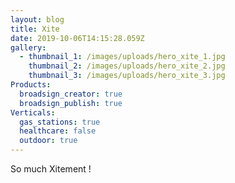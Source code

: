 ```yaml
---
layout: blog
title: Xite
date: 2019-10-06T14:15:28.059Z
gallery:
  - thumbnail_1: /images/uploads/hero_xite_1.jpg
    thumbnail_2: /images/uploads/hero_xite_2.jpg
    thumbnail_3: /images/uploads/hero_xite_3.jpg
Products:
  broadsign_creator: true
  broadsign_publish: true
Verticals:
  gas_stations: true
  healthcare: false
  outdoor: true
---
```

So much Xitement !
